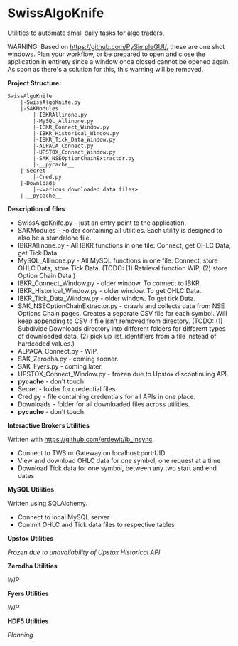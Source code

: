 # SwissAlgoKnife
Utilities to automate small daily tasks for algo traders.

WARNING: Based on https://github.com/PySimpleGUI/, these are one shot windows. Plan your workflow, or be prepared to open and close the application in entirety since a window once closed cannot be opened again. As soon as there's a solution for this, this warning will be removed.

**Project Structure:**

    SwissAlgoKnife
        |-SwissAlgoKnife.py
        |-SAKModules
            |-IBKRAllinone.py
            |-MySQL_Allinone.py
            |-IBKR_Connect_Window.py
            |-IBKR_Historical_Window.py
            |-IBKR_Tick_Data_Window.py
            |-ALPACA_Connect.py
            |-UPSTOX_Connect_Window.py
            |-SAK_NSEOptionChainExtractor.py
            |-__pycache__
        |-Secret
            |-Cred.py
        |-Downloads
            |-<various downloaded data files>
        |-__pycache__

**Description of files**

- SwissAlgoKnife.py - just an entry point to the application.
- SAKModules - Folder containing all utilities. Each utility is designed to also be a standalone file.
- IBKRAllinone.py - All IBKR functions in one file: Connect, get OHLC Data, get Tick Data
- MySQL_Allinone.py - All MySQL functions in one file: Connect, store OHLC Data, store Tick Data. (TODO: (1) Retrieval function WIP, (2) store Option Chain Data.)
- IBKR_Connect_Window.py - older window. To connect to IBKR.
- IBKR_Historical_Window.py - older window. To get OHLC Data.
- IBKR_Tick_Data_Window.py - older window. To get tick Data.
- SAK_NSEOptionChainExtractor.py - crawls and collects data from NSE Options Chain pages. Creates a separate CSV file for each symbol. Will keep appending to CSV if file isn't removed from directory. (TODO: (1) Subdivide Downloads directory into different folders for different types of downloaded data, (2) pick up list_identifiers from a file instead of hardcoded values.)
- ALPACA_Connect.py - WIP.
- SAK_Zerodha.py - coming sooner.
- SAK_Fyers.py - coming later.
- UPSTOX_Connect_Window.py - frozen due to Upstox discontinuing API.
- __pycache__ - don't touch.
- Secret - folder for credential files
- Cred.py - file containing credentials for all APIs in one place.
- Downloads - folder for all downloaded files across utilities.
- __pycache__ - don't touch.

**Interactive Brokers Utilities**

Written with https://github.com/erdewit/ib_insync.

- Connect to TWS or Gateway on localhost:port:UID
- View and download OHLC data for one symbol, one request at a time
- Download Tick data for one symbol, between any two start and end dates

**MySQL Utilities**

Written using SQLAlchemy.

- Connect to local MySQL server
- Commit OHLC and Tick data files to respective tables

**Upstox Utilities**

_Frozen due to unavailability of Upstox Historical API_

**Zerodha Utilities**

_WIP_

**Fyers Utilities**

_WIP_

**HDF5 Utilities**

_Planning_
